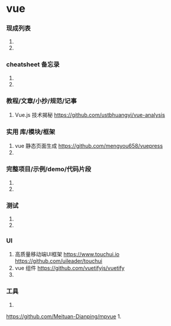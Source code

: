 # vue
### 现成列表
1. 
1. 
### cheatsheet 备忘录
1. 
1. 
### 教程/文章/小抄/规范/记事
1. Vue.js 技术揭秘
https://github.com/ustbhuangyi/vue-analysis
### 实用 库/模块/框架
1. vue 静态页面生成
https://github.com/mengyou658/vuepress
1. 
### 完整项目/示例/demo/代码片段
1. 

1. 
### 测试
1. 
1. 
### UI
1. 高质量移动端UI框架 https://www.touchui.io
https://github.com/uileader/touchui
1. vue 组件
https://github.com/vuetifyjs/vuetify
1. 
### 工具
1. 
https://github.com/Meituan-Dianping/mpvue
1. 
